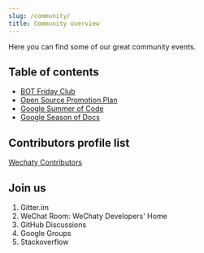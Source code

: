 ```yaml
---
slug: /community/
title: Community overview
---
```


Here you can find some of our great community events.

## Table of contents

- [BOT Friday Club](bot5/)
- [Open Source Promotion Plan](ospp/)
- [Google Summer of Code](gsoc/)
- [Google Season of Docs](gsod/)

## Contributors profile list

[Wechaty Contributors](https://wechaty.js.org/contributors/)

## Join us

1. Gitter.im
1. WeChat Room: WeChaty Developers' Home
1. GitHub Discussions
1. Google Groups
1. Stackoverflow
